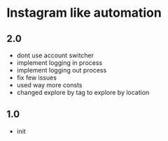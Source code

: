 # Instagram like automation

## 2.0
- dont use account switcher
- implement logging in process
- implement logging out process
- fix few issues
- used way more consts
- changed explore by tag to explore by location

## 1.0
- init